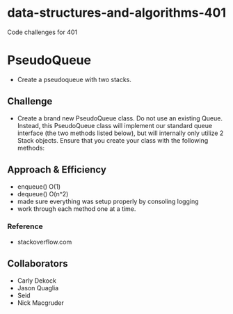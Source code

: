 # data-structures-and-algorithms-401
Code challenges for 401

# PseudoQueue
  * Create a pseudoqueue with two stacks.

## Challenge
  * Create a brand new PseudoQueue class. Do not use an existing Queue. Instead, this PseudoQueue class will implement our standard queue interface (the two methods listed below), but will internally only utilize 2 Stack objects. Ensure that you create your class with the following methods:

## Approach & Efficiency
 * enqueue() O(1)
 * dequeue() O(n^2)
 * made sure everything was setup properly by consoling logging
 * work through each method one at a time.

### Reference
 * stackoverflow.com

 ## Collaborators 
 * Carly Dekock
 * Jason Quaglia
 * Seid
 * Nick Macgruder